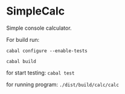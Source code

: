 SimpleCalc
==========

Simple console calculator. 

For build run:

`cabal configure --enable-tests`

`cabal build`

for start testing:
`cabal test`

for running program:
`./dist/build/calc/calc `


